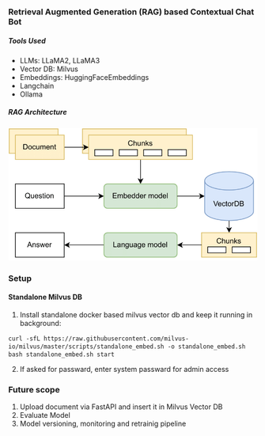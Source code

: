 ### Retrieval Augmented Generation (RAG) based Contextual Chat Bot  

##### Tools Used

- LLMs: LLaMA2, LLaMA3
- Vector DB: Milvus
- Embeddings: HuggingFaceEmbeddings
- Langchain
- Ollama


##### RAG Architecture
![alt text](temp/image.png)


### Setup

#### Standalone Milvus DB
1. Install standalone docker based milvus vector db and keep it running in background: 
```
curl -sfL https://raw.githubusercontent.com/milvus-io/milvus/master/scripts/standalone_embed.sh -o standalone_embed.sh
bash standalone_embed.sh start
```

2. If asked for passward, enter system passward for admin access
   




###  Future scope
1. Upload document via FastAPI and insert it in Milvus Vector DB
2. Evaluate Model
3. Model versioning, monitoring and retrainig pipeline 